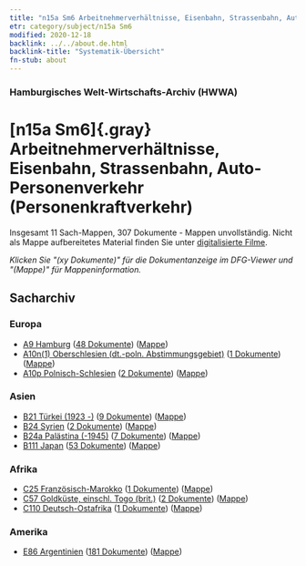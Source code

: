 ```yaml
---
title: "n15a Sm6 Arbeitnehmerverhältnisse, Eisenbahn, Strassenbahn, Auto-Personenverkehr (Personenkraftverkehr)"
etr: category/subject/n15a Sm6
modified: 2020-12-18
backlink: ../../about.de.html
backlink-title: "Systematik-Übersicht"
fn-stub: about
---
```


### Hamburgisches Welt-Wirtschafts-Archiv (HWWA)
# [n15a Sm6]{.gray}&#8201; Arbeitnehmerverhältnisse, Eisenbahn, Strassenbahn, Auto-Personenverkehr (Personenkraftverkehr)&#160; 




Insgesamt 11 Sach-Mappen, 307 Dokumente - Mappen unvollständig.
Nicht als Mappe aufbereitetes Material finden Sie unter [digitalisierte Filme](/film/h1_sh).

_Klicken Sie "(xy Dokumente)" für die Dokumentanzeige im DFG-Viewer und "(Mappe)" für Mappeninformation._

## Sacharchiv




### Europa

- [A9 Hamburg](../../../geo/about.de.html#A9) (<a href="https://dfg-viewer.de/show/?tx_dlf[id]=https://pm20.zbw.eu/mets/sh/1409xx/140905/1452xx/145211/public.mets.de.xml" target="_blank">48 Dokumente</a>) ([Mappe](http://purl.org/pressemappe20/folder/sh/140905,145211))
- [A10n(1) Oberschlesien (dt.-poln. Abstimmungsgebiet)](../../../geo/about.de.html#A10n(1)) (<a href="https://dfg-viewer.de/show/?tx_dlf[id]=https://pm20.zbw.eu/mets/sh/1409xx/140948/1452xx/145211/public.mets.de.xml" target="_blank">1 Dokumente</a>) ([Mappe](http://purl.org/pressemappe20/folder/sh/140948,145211))
- [A10p Polnisch-Schlesien](../../../geo/about.de.html#A10p) (<a href="https://dfg-viewer.de/show/?tx_dlf[id]=https://pm20.zbw.eu/mets/sh/1409xx/140951/1452xx/145211/public.mets.de.xml" target="_blank">2 Dokumente</a>) ([Mappe](http://purl.org/pressemappe20/folder/sh/140951,145211))

### Asien

- [B21 Türkei (1923 -)](../../../geo/about.de.html#B21) (<a href="https://dfg-viewer.de/show/?tx_dlf[id]=https://pm20.zbw.eu/mets/sh/1411xx/141111/1452xx/145211/public.mets.de.xml" target="_blank">9 Dokumente</a>) ([Mappe](http://purl.org/pressemappe20/folder/sh/141111,145211))
- [B24 Syrien](../../../geo/about.de.html#B24) (<a href="https://dfg-viewer.de/show/?tx_dlf[id]=https://pm20.zbw.eu/mets/sh/1411xx/141114/1452xx/145211/public.mets.de.xml" target="_blank">2 Dokumente</a>) ([Mappe](http://purl.org/pressemappe20/folder/sh/141114,145211))
- [B24a Palästina (-1945)](../../../geo/about.de.html#B24a) (<a href="https://dfg-viewer.de/show/?tx_dlf[id]=https://pm20.zbw.eu/mets/sh/1411xx/141115/1452xx/145211/public.mets.de.xml" target="_blank">7 Dokumente</a>) ([Mappe](http://purl.org/pressemappe20/folder/sh/141115,145211))
- [B111 Japan](../../../geo/about.de.html#B111) (<a href="https://dfg-viewer.de/show/?tx_dlf[id]=https://pm20.zbw.eu/mets/sh/1412xx/141272/1452xx/145211/public.mets.de.xml" target="_blank">53 Dokumente</a>) ([Mappe](http://purl.org/pressemappe20/folder/sh/141272,145211))

### Afrika

- [C25 Französisch-Marokko](../../../geo/about.de.html#C25) (<a href="https://dfg-viewer.de/show/?tx_dlf[id]=https://pm20.zbw.eu/mets/sh/1413xx/141358/1452xx/145211/public.mets.de.xml" target="_blank">1 Dokumente</a>) ([Mappe](http://purl.org/pressemappe20/folder/sh/141358,145211))
- [C57 Goldküste, einschl. Togo (brit.)](../../../geo/about.de.html#C57) (<a href="https://dfg-viewer.de/show/?tx_dlf[id]=https://pm20.zbw.eu/mets/sh/1414xx/141406/1452xx/145211/public.mets.de.xml" target="_blank">2 Dokumente</a>) ([Mappe](http://purl.org/pressemappe20/folder/sh/141406,145211))
- [C110 Deutsch-Ostafrika](../../../geo/about.de.html#C110) (<a href="https://dfg-viewer.de/show/?tx_dlf[id]=https://pm20.zbw.eu/mets/sh/1414xx/141471/1452xx/145211/public.mets.de.xml" target="_blank">1 Dokumente</a>) ([Mappe](http://purl.org/pressemappe20/folder/sh/141471,145211))

### Amerika

- [E86 Argentinien](../../../geo/about.de.html#E86) (<a href="https://dfg-viewer.de/show/?tx_dlf[id]=https://pm20.zbw.eu/mets/sh/1416xx/141692/1452xx/145211/public.mets.de.xml" target="_blank">181 Dokumente</a>) ([Mappe](http://purl.org/pressemappe20/folder/sh/141692,145211))


